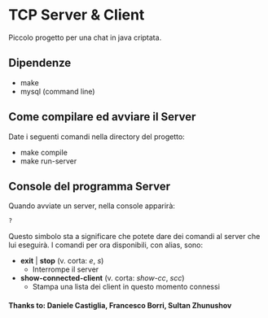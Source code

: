# TCP Server & Client
Piccolo progetto per una chat in java criptata.

## Dipendenze
- make
- mysql (command line)

## Come compilare ed avviare il Server
Date i seguenti comandi nella directory del progetto:
- make compile
- make run-server

## Console del programma Server
Quando avviate un server, nella console apparirà:
```bash
?
```
Questo simbolo sta a significare che potete dare dei comandi al server che lui eseguirà.
I comandi per ora disponibili, con alias, sono:
- **exit** | **stop** (v. corta: *e*, *s*)
    - Interrompe il server
- **show-connected-client** (v. corta: *show-cc*, *scc*)
    - Stampa una lista dei client in questo momento connessi

#### Thanks to: Daniele Castiglia, Francesco Borri, Sultan Zhunushov